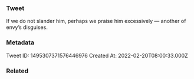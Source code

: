 ### Tweet
If we do not slander him, perhaps we praise him excessively — another of envy’s disguises.

### Metadata
Tweet ID: 1495307371576446976
Created At: 2022-02-20T08:00:33.000Z

### Related

